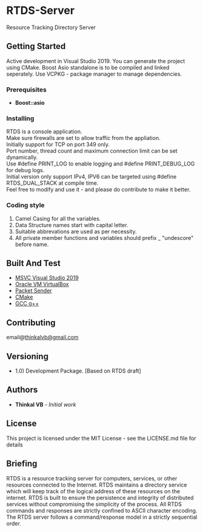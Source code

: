 # RTDS-Server
Resource Tracking Directory Server
## Getting Started

Active development in Visual Studio 2019. You can generate the project using CMake.
Boost Asio standalone is to be compiled and linked seperately.
Use VCPKG - package manager to manage dependencies.

### Prerequisites

* **Boost::asio**

### Installing

RTDS is a console application.  
Make sure firewalls are set to allow traffic from the appliation.  
Initially support for TCP on port 349 only.  
Port number, thread count and maximum connection limit can be set dynamically.  
Use #define PRINT_LOG to enable logging and #define PRINT_DEBUG_LOG for debug logs.  
Initial version only support IPv4, IPV6 can be targeted using #define RTDS_DUAL_STACK at compile time.  
Feel free to modify and use it - and please do contribute to make it better.  

### Coding style 

1) Camel Casing for all the variables.
2) Data Structure names start with capital letter.
3) Suitable abbrevations are used as per necessity.
4) All private member functions and variables should prefix _ "undescore" before name.

## Built And Test

* [MSVC Visual Studio 2019](https://www.visualstudio.com/downloads/) 
* [Oracle VM VirtualBox](https://www.oracle.com/virtualization/technologies/vm/virtualbox.html) 
* [Packet Sender](https://packetsender.com/download/) 
* [CMake](https://cmake.org/download/) 
* [GCC g++](https://gcc.gnu.org/) 


## Contributing

email@thinkalvb@gmail.com

## Versioning

- 1.0) Development Package. [Based on RTDS draft]

## Authors

* **Thinkal VB** - *Initial work* 

## License

This project is licensed under the MIT License - see the LICENSE.md file for details

## Briefing

RTDS is a resource tracking server for computers, services, or other resources connected to the Internet.
RTDS maintains a directory service which will keep track of the logical address of these resources on the internet.
RTDS is built to ensure the persistence and integrity of distributed services without compromising the simplicity of the process.
All RTDS commands and responses are strictly confined to ASCII character encoding.
The RTDS server follows a command/response model in a strictly sequential order.
